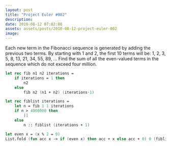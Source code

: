 ```yaml
---
layout: post
title: "Project Euler #002"
description:
date: 2010-08-12 07:02:08
assets: assets/posts/2010-08-12-project-euler-002
image: 
---
```


Each new term in the Fibonacci sequence is generated by adding the previous two terms. By starting with 1 and 2, the first 10 terms will be:  1, 2, 3, 5, 8, 13, 21, 34, 55, 89, ...  Find the sum of all the even-valued terms in the sequence which do not exceed four million.

```fsharp
let rec fib n1 n2 iterations =
    if iterations = 1 then
        n2
    else
        fib n2 (n1 + n2) (iterations-1)

let rec fiblist iterations =
    let n = fib 1 1 iterations
    if n > 4000000 then
        []
    else
        n :: fiblist (iterations + 1)

let even x = (x % 2 = 0)
List.fold (fun acc x -> if (even x) then acc + x else acc + 0) 0 (fiblist 1)
```
